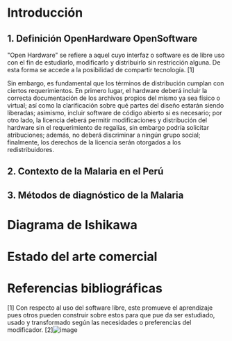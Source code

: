 # Introducción
## 1. Definición OpenHardware OpenSoftware
"Open Hardware" se refiere a aquel cuyo interfaz o software es de libre uso con el fin de estudiarlo, modificarlo y distribuirlo sin restricción alguna. De esta forma se accede a la posibilidad de compartir tecnología. [1]

Sin embargo, es fundamental que los términos de distribución cumplan con ciertos requerimientos. En primero lugar, el hardware deberá incluir la correcta documentación de los archivos propios del mismo ya sea físico o virtual; así como la clarificación sobre qué partes del diseño estarán siendo liberadas; asimismo, incluir software de código abierto si es necesario; por otro lado, la licencia deberá permitir modificaciones y distribución del hardware sin el requerimiento de regalías, sin embargo podría solicitar atribuciones; además, no deberá discriminar a ningún grupo social; finalmente, los derechos de la licencia serán otorgados a los redistribuidores. 

## 2. Contexto de la Malaria en el Perú

## 3. Métodos de diagnóstico de la Malaria

# Diagrama de Ishikawa

# Estado del arte comercial

# Referencias bibliográficas
[1] Con respecto al uso del software libre, este promueve el aprendizaje pues otros pueden construir sobre estos para que pue da ser estudiado, usado y transformado según las necesidades o preferencias del modificador.
[2]![image](https://github.com/CamilaEscobar720/funbio2024-1/assets/164528701/31b5be5d-641d-4d5b-9c10-ec2c87b2b1bb)
